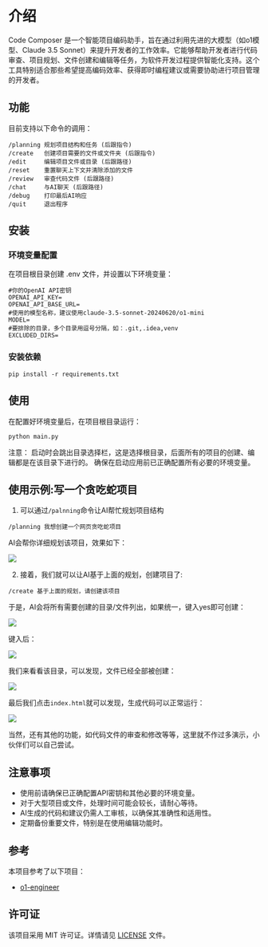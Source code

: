 # 介绍

Code Composer 是一个智能项目编码助手，旨在通过利用先进的大模型（如o1模型、Claude 3.5 Sonnet）来提升开发者的工作效率。它能够帮助开发者进行代码审查、项目规划、文件创建和编辑等任务，为软件开发过程提供智能化支持。这个工具特别适合那些希望提高编码效率、获得即时编程建议或需要协助进行项目管理的开发者。

## 功能
目前支持以下命令的调用：

```
/planning 规划项目结构和任务 (后跟指令)
/create   创建项目需要的文件或文件夹 (后跟指令)
/edit     编辑项目文件或目录 (后跟路径)
/reset    重置聊天上下文并清除添加的文件
/review   审查代码文件 (后跟路径)
/chat     与AI聊天 (后跟路径)
/debug    打印最后AI响应
/quit     退出程序
```

## 安装
### 环境变量配置
在项目根目录创建 .env 文件，并设置以下环境变量：
```
#你的OpenAI API密钥
OPENAI_API_KEY=
OPENAI_API_BASE_URL=
#使用的模型名称，建议使用claude-3.5-sonnet-20240620/o1-mini
MODEL=
#要排除的目录，多个目录用逗号分隔，如：.git,.idea,venv
EXCLUDED_DIRS=
```
### 安装依赖
```
pip install -r requirements.txt
```
## 使用
在配置好环境变量后，在项目根目录运行：
```
python main.py
```
注意：
启动时会跳出目录选择栏，这是选择根目录，后面所有的项目的创建、编辑都是在该目录下进行的。
确保在启动应用前已正确配置所有必要的环境变量。


## 使用示例:写一个贪吃蛇项目
1. 可以通过`/palnning`命令让AI帮忙规划项目结构
```
/planning 我想创建一个网页贪吃蛇项目
```
AI会帮你详细规划该项目，效果如下：

![](https://files.mdnice.com/user/4432/33aab384-578a-4491-a94e-b42e7fab44d1.png)

2. 接着，我们就可以让AI基于上面的规划，创建项目了:
```
/create 基于上面的规划，请创建该项目
```
于是，AI会将所有需要创建的目录/文件列出，如果统一，键入yes即可创建：

![](https://files.mdnice.com/user/4432/0c874b75-03f0-4aa1-9c7c-239e07e81f2c.png)

键入后：

![](https://files.mdnice.com/user/4432/77fb867a-55a1-4e9d-971b-a3e6984e784f.png)

我们来看看该目录，可以发现，文件已经全部被创建：

![](https://files.mdnice.com/user/4432/72ce2832-203d-4f87-9a9b-d5077c4e067f.png)

最后我们点击`index.html`就可以发现，生成代码可以正常运行：

![](https://files.mdnice.com/user/4432/bbe4b93a-886a-44ee-a03b-57756d3386d0.png)

当然，还有其他的功能，如代码文件的审查和修改等等，这里就不作过多演示，小伙伴们可以自己尝试。


## 注意事项

- 使用前请确保已正确配置API密钥和其他必要的环境变量。
- 对于大型项目或文件，处理时间可能会较长，请耐心等待。
- AI生成的代码和建议仍需人工审核，以确保其准确性和适用性。
- 定期备份重要文件，特别是在使用编辑功能时。

## 参考

本项目参考了以下项目：

- [o1-engineer](https://github.com/Code-WSY/o1-engineer)

## 许可证

该项目采用 MIT 许可证。详情请见 [LICENSE](LICENSE) 文件。